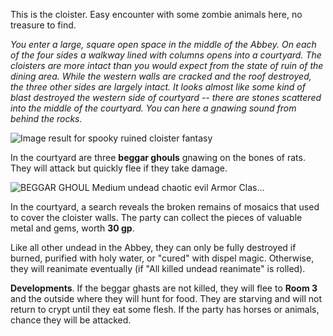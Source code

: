 This is the cloister. Easy encounter with some zombie animals here, no treasure to find.
 
_You enter a large, square open space in the middle of the Abbey. On each of the four sides a walkway lined with columns opens into a courtyard. The cloisters are more intact than you would expect from the state of ruin of the dining area. While the western walls are cracked and the roof destroyed, the three other sides are largely intact. It looks almost like some kind of blast destroyed the western side of courtyard -- there are stones scattered into the middle of the courtyard. You can here a gnawing sound from behind the rocks._

![Image result for spooky ruined cloister fantasy](Exported%20image%2020251029113013-0.jpeg)

In the courtyard are three **beggar ghouls** gnawing on the bones of rats. They will attack but quickly flee if they take damage.

![BEGGAR GHOUL Medium undead chaotic evil Armor Clas...](Exported%20image%2020251029113015-1.png)

In the courtyard, a search reveals the broken remains of mosaics that used to cover the cloister walls. The party can collect the pieces of valuable metal and gems, worth **30 gp**.
 
Like all other undead in the Abbey, they can only be fully destroyed if burned, purified with holy water, or "cured" with dispel magic. Otherwise, they will reanimate eventually (if "All killed undead reanimate" is rolled).
 
**Developments**. If the beggar ghasts are not killed, they will flee to **Room 3** and the outside where they will hunt for food. They are starving and will not return to crypt until they eat some flesh. If the party has horses or animals, chance they will be attacked.